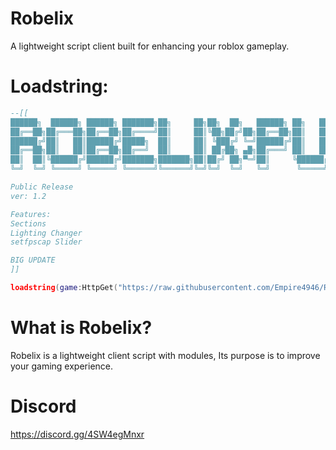 # Robelix
A lightweight script client built for enhancing your roblox gameplay.

# Loadstring:
```lua
--[[
██████╗  ██████╗ ██████╗ ███████╗██╗     ██╗██╗  ██╗   ██████╗ ██╗   ██╗██████╗ ██╗     ██╗ ██████╗
██╔══██╗██╔═══██╗██╔══██╗██╔════╝██║     ██║╚██╗██╔╝██╗██╔══██╗██║   ██║██╔══██╗██║     ██║██╔════╝
██████╔╝██║   ██║██████╔╝█████╗  ██║     ██║ ╚███╔╝ ╚═╝██████╔╝██║   ██║██████╔╝██║     ██║██║     
██╔══██╗██║   ██║██╔══██╗██╔══╝  ██║     ██║ ██╔██╗ ▄█╗██╔═══╝ ██║   ██║██╔══██╗██║     ██║██║     
██║  ██║╚██████╔╝██████╔╝███████╗███████╗██║██╔╝ ██╗▀═╝██║     ╚██████╔╝██████╔╝███████╗██║╚██████╗
╚═╝  ╚═╝ ╚═════╝ ╚═════╝ ╚══════╝╚══════╝╚═╝╚═╝  ╚═╝   ╚═╝      ╚═════╝ ╚═════╝ ╚══════╝╚═╝ ╚═════╝

Public Release
ver: 1.2

Features:
Sections
Lighting Changer
setfpscap Slider

BIG UPDATE
]]

loadstring(game:HttpGet("https://raw.githubusercontent.com/Empire4946/Robelix/main/Robelix/script.txt"))()
```

# What is Robelix?
Robelix is a lightweight client script with modules,
Its purpose is to improve your gaming experience.

# Discord
https://discord.gg/4SW4egMnxr


